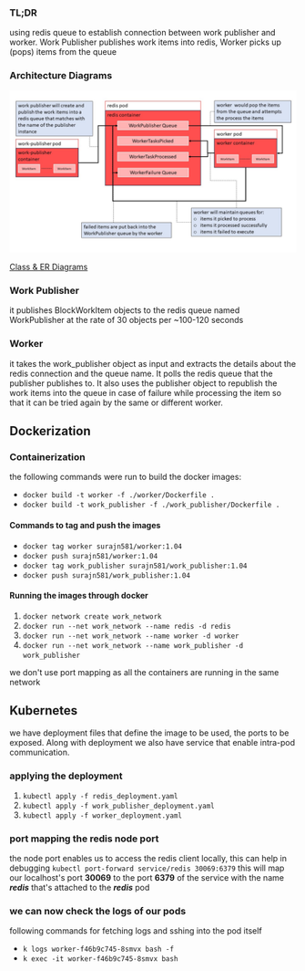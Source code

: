 ### TL;DR
using redis queue to establish connection between work publisher and worker. Work Publisher publishes work items into redis, Worker picks up (pops) items from the queue

### Architecture Diagrams
![architecture_diagram](architecture.jpg)

[Class & ER Diagrams](uml_diagram)

### Work Publisher
it publishes BlockWorkItem objects to the redis queue named WorkPublisher at the rate of 30 objects per ~100-120 seconds

### Worker
it takes the work_publisher object as input and extracts the details about the redis connection and the queue name. It polls the redis queue that the publisher publishes to. It also uses the publisher object to republish the work items into the queue in case of failure while processing the item so that it can be tried again by the same or different worker.

## Dockerization

### Containerization
the following commands were run to build the docker images:

* `docker build -t worker -f ./worker/Dockerfile .`
* `docker build -t work_publisher -f ./work_publisher/Dockerfile .`

#### Commands to tag and push the images

* `docker tag worker surajn581/worker:1.04`
* `docker push surajn581/worker:1.04`
* `docker tag work_publisher surajn581/work_publisher:1.04`
* `docker push surajn581/work_publisher:1.04`

#### Running the images through docker

1. `docker network create work_network`
2. `docker run --net work_network --name redis -d redis`
3. `docker run --net work_network --name worker -d worker`
4. `docker run --net work_network --name work_publisher -d work_publisher`

we don't use port mapping as all the containers are running in the same network

## Kubernetes
we have deployment files that define the image to be used, the ports to be exposed. Along with deployment we also have service that enable intra-pod communication.

### applying the deployment
1. `kubectl apply -f redis_deployment.yaml`
2. `kubectl apply -f work_publisher_deployment.yaml`
3. `kubectl apply -f worker_deployment.yaml`

### port mapping the redis node port
the node port enables us to access the redis client locally, this can help in debugging
    `kubectl port-forward service/redis 30069:6379`
this will map our localhost's port **30069** to the port **6379** of the service with the name **_redis_** that's attached to the **_redis_** pod

### we can now check the logs of our pods
following commands for fetching logs and sshing into the pod itself
* `k logs worker-f46b9c745-8smvx bash -f`
* `k exec -it worker-f46b9c745-8smvx bash`
